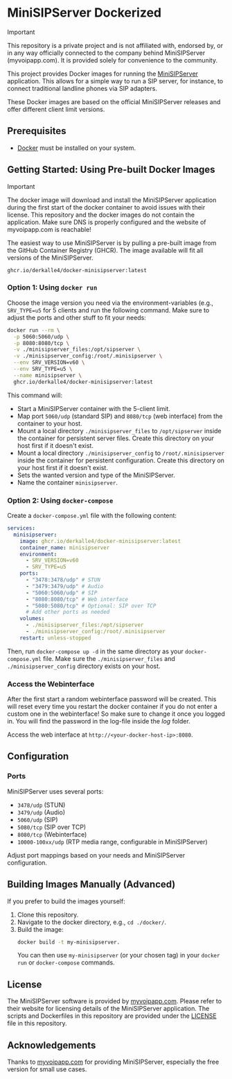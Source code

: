 # MiniSIPServer Dockerized

> [!IMPORTANT]  
> This repository is a private project and is not affiliated with, endorsed by, or in any way officially connected to the company behind MiniSIPServer (myvoipapp.com). It is provided solely for convenience to the community.

This project provides Docker images for running the [MiniSIPServer](https://www.myvoipapp.com/index.html) application. This allows for a simple way to run a SIP server, for instance, to connect traditional landline phones via SIP adapters.

These Docker images are based on the official MiniSIPServer releases and offer different client limit versions.

## Prerequisites

*   [Docker](https://docs.docker.com/get-docker/) must be installed on your system.

## Getting Started: Using Pre-built Docker Images

> [!IMPORTANT]  
> The docker image will download and install the MiniSIPServer application during the first start of the docker container to avoid issues with their license. This repository and the docker images do not contain the application. Make sure DNS is properly configured and the website of myvoipapp.com is reachable!

The easiest way to use MiniSIPServer is by pulling a pre-built image from the GitHub Container Registry (GHCR). The image available will fit all versions of the MiniSIPServer.

`ghcr.io/derkalle4/docker-minisipserver:latest`

### Option 1: Using `docker run`

Choose the image version you need via the environment-variables (e.g., `SRV_TYPE=u5` for 5 clients and run the following command. Make sure to adjust the ports and other stuff to fit your needs:

```sh
docker run --rm \
  -p 5060:5060/udp \
  -p 8080:8080/tcp \
  -v ./minisipserver_files:/opt/sipserver \
  -v ./minisipserver_config:/root/.minisipserver \
  --env SRV_VERSION=v60 \
  --env SRV_TYPE=u5 \
  --name minisipserver \
  ghcr.io/derkalle4/docker-minisipserver:latest
```

This command will:
*   Start a MiniSIPServer container with the 5-client limit.
*   Map port `5060/udp` (standard SIP) and `8080/tcp` (web interface) from the container to your host.
*   Mount a local directory `./minisipserver_files` to `/opt/sipserver` inside the container for persistent server files. Create this directory on your host first if it doesn't exist.
*   Mount a local directory `./minisipserver_config` to `/root/.minisipserver` inside the container for persistent configuration. Create this directory on your host first if it doesn't exist.
*   Sets the wanted version and type of the MiniSIPServer.
*   Name the container `minisipserver`.

### Option 2: Using `docker-compose`

Create a `docker-compose.yml` file with the following content:

```yaml
services:
  minisipserver:
    image: ghcr.io/derkalle4/docker-minisipserver:latest
    container_name: minisipserver
    environment:
      - SRV_VERSION=v60
      - SRV_TYPE=u5
    ports:
      - "3478:3478/udp" # STUN
      - "3479:3479/udp" # Audio
      - "5060:5060/udp" # SIP
      - "8080:8080/tcp" # Web interface
      - "5080:5080/tcp" # Optional: SIP over TCP
      # Add other ports as needed
    volumes:
      - ./minisipserver_files:/opt/sipserver
      - ./minisipserver_config:/root/.minisipserver
    restart: unless-stopped
```

Then, run `docker-compose up -d` in the same directory as your `docker-compose.yml` file.
Make sure the `./minisipserver_files` and `./minisipserver_config` directory exists on your host.

### Access the Webinterface

After the first start a random webinterface password will be created. This will reset every time you restart the docker container if you do not enter a custom one in the webinterface! So make sure to change it once you logged in. You will find the password in the log-file inside the *log* folder.

Access the web interface at `http://<your-docker-host-ip>:8080`.

## Configuration

### Ports

MiniSIPServer uses several ports:

*   `3478/udp` (STUN)
*   `3479/udp` (Audio)
*   `5060/udp` (SIP)
*   `5080/tcp` (SIP over TCP)
*   `8080/tcp` (Webinterface)
*   `10000-100xx/udp` (RTP media range, configurable in MiniSIPServer)

Adjust port mappings based on your needs and MiniSIPServer configuration.

## Building Images Manually (Advanced)

If you prefer to build the images yourself:

1.  Clone this repository.
2.  Navigate to the docker directory, e.g., `cd ./docker/`.
3.  Build the image:
    ```sh
    docker build -t my-minisipserver.
    ```
    You can then use `my-minisipserver` (or your chosen tag) in your `docker run` or `docker-compose` commands.

## License

The MiniSIPServer software is provided by [myvoipapp.com](https://www.myvoipapp.com). Please refer to their website for licensing details of the MiniSIPServer application.
The scripts and Dockerfiles in this repository are provided under the [LICENSE](LICENSE) file in this repository.

## Acknowledgements

Thanks to [myvoipapp.com](https://www.myvoipapp.com) for providing MiniSIPServer, especially the free version for small use cases.
